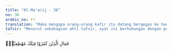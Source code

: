 ```yaml
---
title: "Al-Ma'arij - 36"
no: 36
arabic_no: ٣٦
translation: "Maka mengapa orang-orang kafir itu datang bergegas ke hadapanmu (Muhammad), "
tafsir: "Menurut sebahagian ahli tafsir, ayat ini berhubungan dengan peristiwa ketika Rasulullah saw salat dan membaca Al-Qur‘an di dekat Ka‘bah. Lalu orang-orang musyrik berkumpul berkelompok-kelompok di dekatnya sambil mengejek dan mengatakan bahwa mereka lebih pantas masuk surga daripada kaum Muslimin, karena mereka lebih mulia.\n\nOrang-orang musyrik Mekah yang datang kepada Nabi bergegas duduk di kanan dan di kiri beliau untuk mendengar dan memperhatikan ayat-ayat yang beliau baca, seakan-akan mereka mengimaninya. Bila mendengar Nabi saw membaca Al-Qur‘an, mereka memelototkan mata seperti orang ketakutan. Mereka duduk di kanan-kiri Rasulullah berkelompok-kelompok dan seakan-akan memperhatikan ayat-ayat yang dibacakan itu. Mereka juga mengangguk-anggukkan kepala, tetapi maksud mereka sesungguhnya untuk menghina Nabi Muhammad."
---
```

فَمَالِ الَّذِيْنَ كَفَرُوْا قِبَلَكَ مُهْطِعِيْنَۙ